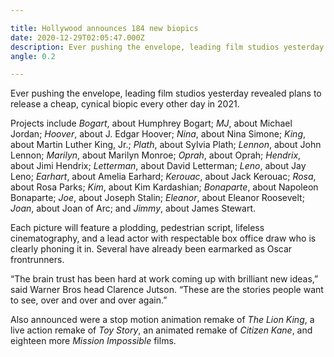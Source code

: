 ```yaml
---

title: Hollywood announces 184 new biopics
date: 2020-12-29T02:05:47.000Z
description: Ever pushing the envelope, leading film studios yesterday revealed plans to release cheap, cynical biopic films every other day in 2021.
angle: 0.2

---
```


Ever pushing the envelope, leading film studios yesterday revealed plans to release a cheap, cynical biopic every other day in 2021.

Projects include *Bogart*, about Humphrey Bogart; *MJ*, about Michael Jordan; *Hoover*, about J. Edgar Hoover; *Nina*, about Nina Simone; *King*, about Martin Luther King, Jr.; *Plath*, about Sylvia Plath; *Lennon*, about John Lennon; *Marilyn*, about Marilyn Monroe; *Oprah*, about Oprah; *Hendrix*, about Jimi Hendrix; *Letterman*, about David Letterman; *Leno*, about Jay Leno; *Earhart*, about Amelia Earhard; *Kerouac*, about Jack Kerouac; *Rosa*, about Rosa Parks; *Kim*, about Kim Kardashian; *Bonaparte*, about Napoleon Bonaparte; *Joe*, about Joseph Stalin; *Eleanor*, about Eleanor Roosevelt; *Joan*, about Joan of Arc; and *Jimmy*, about James Stewart.

Each picture will feature a plodding, pedestrian script, lifeless cinematography, and a lead actor with respectable box office draw who is clearly phoning it in. Several have already been earmarked as Oscar frontrunners.

&ldquo;The brain trust has been hard at work coming up with brilliant new ideas,&rdquo; said Warner Bros head Clarence Jutson. &ldquo;These are the stories people want to see, over and over and over again.&rdquo; 

Also announced were a stop motion animation remake of *The Lion King*, a live action remake of *Toy Story*, an animated remake of *Citizen Kane*, and eighteen more *Mission Impossible* films.